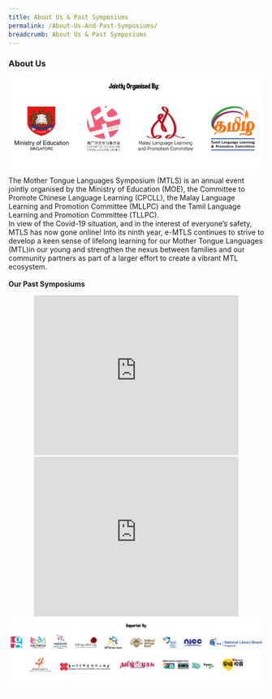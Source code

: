 ```yaml
---
title: About Us & Past Symposiums
permalink: /About-Us-And-Past-Symposiums/
breadcrumb: About Us & Past Symposiums
---
```

### About Us
<html>
<body>
<style>
 iframe{
border : 0;
width:80% ;
}
 </style>
<div>
<img src="/images/New-Organiser-Banner.PNG">
<p>The Mother Tongue Languages Symposium (MTLS) is an annual event jointly organised by the Ministry of Education (MOE), the Committee to Promote Chinese Language Learning (CPCLL), the Malay Language Learning and Promotion Committee (MLLPC) and the Tamil Language Learning and Promotion Committee (TLLPC). <br/>
In view of the Covid-19 situation, and in the interest of everyone’s safety, MTLS has now gone online! Into its ninth year, e-MTLS continues to strive to develop a keen sense of lifelong learning for our Mother Tongue Languages (MTL)in our young and strengthen the nexus between families and our community partners as part of a larger effort to create a vibrant MTL ecosystem.<br/><br/>
 <b>Our Past Symposiums</b>
 </p>
 <center>
<iframe width="560" height="315" src="https://www.youtube.com/embed/wvuiXKf_bJ4" frameborder="0" allow="accelerometer; autoplay; encrypted-media; gyroscope; picture-in-picture" allowfullscreen></iframe>
 </center>
 <center>
<iframe width="560" height="315" src="https://www.youtube.com/embed/RXaW1jeuEj4" frameborder="0" allow="accelerometer; autoplay; encrypted-media; gyroscope; picture-in-picture" allowfullscreen></iframe>
</center>
<img src="/images/New-Supporter- Banner.PNG">
</div>

<div class="btntop"><a href="#top" style="text-decoration:none;"><span style="color:white"><b>Top</b></span></a></div>
